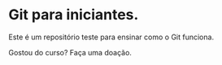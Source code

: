 # Git para iniciantes.

Este é um repositório teste para ensinar como o Git funciona.

Gostou do curso? Faça uma doação.
